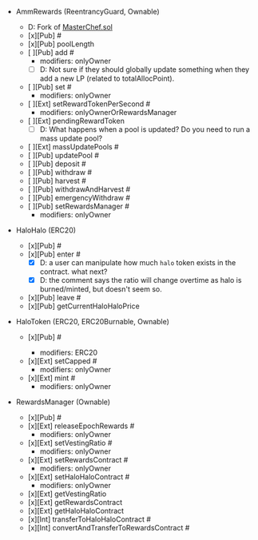  +  AmmRewards (ReentrancyGuard, Ownable)
    - D: Fork of [MasterChef.sol](https://github.com/sushiswap/sushiswap/blob/master/contracts/MasterChef.sol)
    - [x][Pub] <Constructor> #
    - [x][Pub] poolLength
    - [ ][Pub] add #
       - modifiers: onlyOwner
       - [ ] D: Not sure if they should globally update something when they add a new LP (related to totalAllocPoint).
    - [ ][Pub] set #
       - modifiers: onlyOwner
    - [ ][Ext] setRewardTokenPerSecond #
       - modifiers: onlyOwnerOrRewardsManager
    - [ ][Ext] pendingRewardToken
      - [ ] D: What happens when a pool is updated? Do you need to run a mass update pool?
    - [ ][Ext] massUpdatePools #
    - [ ][Pub] updatePool #
    - [ ][Pub] deposit #
    - [ ][Pub] withdraw #
    - [ ][Pub] harvest #
    - [ ][Pub] withdrawAndHarvest #
    - [ ][Pub] emergencyWithdraw #
    - [ ][Pub] setRewardsManager #
       - modifiers: onlyOwner

 +  HaloHalo (ERC20)
    - [x][Pub] <Constructor> #
    - [x][Pub] enter #
      - [x] D: a user can manipulate how much `halo` token exists in the contract. what next?
      - [x] D: the comment says the ratio will change overtime as halo is burned/minted, but doesn't seem so.
    - [x][Pub] leave #
    - [x][Pub] getCurrentHaloHaloPrice

 +  HaloToken (ERC20, ERC20Burnable, Ownable)
    - [x][Pub] <Constructor> #
       - modifiers: ERC20
    - [x][Ext] setCapped #
       - modifiers: onlyOwner
    - [x][Ext] mint #
       - modifiers: onlyOwner

 +  RewardsManager (Ownable)
    - [x][Pub] <Constructor> #
    - [x][Ext] releaseEpochRewards #
       - modifiers: onlyOwner
    - [x][Ext] setVestingRatio #
       - modifiers: onlyOwner
    - [x][Ext] setRewardsContract #
       - modifiers: onlyOwner
    - [x][Ext] setHaloHaloContract #
       - modifiers: onlyOwner
    - [x][Ext] getVestingRatio
    - [x][Ext] getRewardsContract
    - [x][Ext] getHaloHaloContract
    - [x][Int] transferToHaloHaloContract #
    - [x][Int] convertAndTransferToRewardsContract #